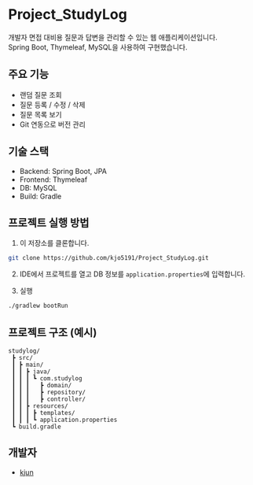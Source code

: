 # Project_StudyLog

개발자 면접 대비용 질문과 답변을 관리할 수 있는 웹 애플리케이션입니다.  
Spring Boot, Thymeleaf, MySQL을 사용하여 구현했습니다.

## 주요 기능

- 랜덤 질문 조회
- 질문 등록 / 수정 / 삭제
- 질문 목록 보기
- Git 연동으로 버전 관리

## 기술 스택

- Backend: Spring Boot, JPA
- Frontend: Thymeleaf
- DB: MySQL
- Build: Gradle

## 프로젝트 실행 방법

1. 이 저장소를 클론합니다.
```bash
git clone https://github.com/kjo5191/Project_StudyLog.git
```

2. IDE에서 프로젝트를 열고 DB 정보를 `application.properties`에 입력합니다.

3. 실행
```bash
./gradlew bootRun
```

## 프로젝트 구조 (예시)

```
studylog/
 ┣ src/
 ┃ ┣ main/
 ┃ ┃ ┣ java/
 ┃ ┃ ┃ ┗ com.studylog
 ┃ ┃ ┃   ┣ domain/
 ┃ ┃ ┃   ┣ repository/
 ┃ ┃ ┃   ┣ controller/
 ┃ ┃ ┣ resources/
 ┃ ┃ ┃ ┣ templates/
 ┃ ┃ ┃ ┗ application.properties
 ┗ build.gradle
```

## 개발자

- [kjun](https://github.com/kjo5191)
